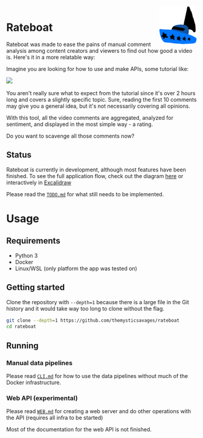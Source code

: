 <img src="./media/logo.png" height=100 align=right>

# Rateboat

Rateboat was made to ease the pains of manual comment analysis among content creators and viewers to find out how good a video is.
Here's it in a more relatable way:

Imagine you are looking for how to use and make APIs, some tutorial like:

<a href="https://www.youtube.com/watch?v=GZvSYJDk-us"><img src="https://i.ytimg.com/vi/GZvSYJDk-us/hq720.jpg" height=150></a>

You aren't really sure what to expect from the tutorial since it's over 2 hours long and covers a slightly specific topic. Sure, reading the first 10 comments may give you a general idea, but it's not necessarily covering all opinions.

With this tool, all the video comments are aggregated, analyzed for sentiment, and displayed in the most simple way - a rating.

Do you want to scavenge all those comments now?

## Status

Rateboat is currently in development, although most features have been finished. To see the full application flow, check out the diagram [here](./media/flowchart.png) or interactively in <a href="https://excalidraw.com/#json=KY63wSiOkoHpO5PFXKbhB,0PPMgCaAo_QuiP13jcNXTg" target="blank">Excalidraw</a>

Please read the [`TODO.md`](./TODO.md) for what still needs to be implemented.

# Usage

## Requirements

- Python 3
- Docker
- Linux/WSL (only platform the app was tested on)

## Getting started

Clone the repository with `--depth=1` because there is a large file in the Git history and it would take way too long to clone without the flag.

```bash
git clone --depth=1 https://github.com/themysticsavages/rateboat
cd rateboat
```

## Running

### Manual data pipelines

Please read [`CLI.md`](./CLI.md) for how to use the data pipelines without much of the Docker infrastructure.

### Web API (experimental)

Please read [`WEB.md`](./WEB.md) for creating a web server and do other operations with the API (requires all infra to be started)

Most of the documentation for the web API is not finished.
